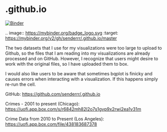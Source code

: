 # .github.io

[![Binder](https://mybinder.org/badge_logo.svg)](https://mybinder.org/v2/gh/senderrr/.github.io/master)

.. image:: https://mybinder.org/badge_logo.svg
 :target: https://mybinder.org/v2/gh/senderrr/.github.io/master

The two datasets that I use for my visualizations were too large to upload to Github, so the files that I am reading into my visualizations are already processed and on GitHub. However, I recognize that users might desire to work with the original files, so I have uploaded them to box.

I would also like users to be aware that sometimes bqplot is finicky and causes errors when interacting with a visualization. If this happens simply re-run the cell. 

GitHub: https://github.com/senderrr/.github.io

Crimes - 2001 to present (Chicago): https://uofi.app.box.com/s/r6842mh82l2o7s1gvp9x2rwi2ea1v31m

Crime Data from 2010 to Present (Los Angeles):
https://uofi.app.box.com/file/438183687378
